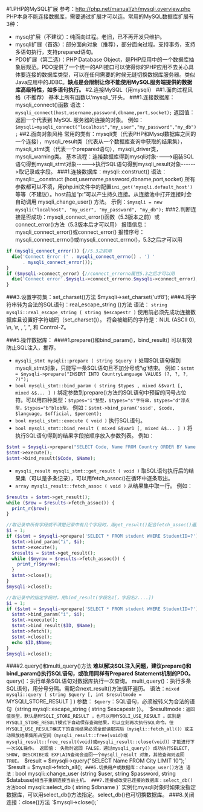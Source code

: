 #1.PHP的MySQL扩展
参考：http://php.net/manual/zh/mysqli.overview.php
PHP本身不能连接数据库，需要通过扩展才可以连。常用的MySQL数据库扩展有3种：
- mysql扩展（不建议）：纯面向过程。老旧，已不再开发只维护。
- mysqli扩展（首选）：部分面向对象（推荐），部分面向过程。支持事务，支持多语句执行，支持prepared语句。
- PDO扩展（第二选）：PHP Database Object，是PHP应用中的一个数据库抽象层规范。PDO提供了一个统一的API接口可以使得你的PHP应用不去关心具体要连接的数据库类型，可以在任何需要的时候无缝切换数据库服务器。类似Java应用中的JDBC。**缺点是会限制让你不能使用MySQL服务端提供的数据库高级特性，如多语句执行。**
#2.连接MySQL（用mysqli）
##1.面向过程风格（不推荐）
基本上所有函数以‘mysqli_’开头。
###1.连接数据库：mysqli_connect()函数
语法：`mysqli_connect(host,username,password,dbname,port,socket);`
返回值：  返回一个代表到 MySQL 服务器的连接的对象。
例如：`$mysqli=mysqli_connect("localhost","my_user","my_password","my_db");`
##2.面向对象风格
常用的类有：mysqli类（代表PHP和Mysql数据库之间的一个连接），mysqli_result类（代表从一个数据库查询中获取的结果集），mysqli_stmt类（代表一个prepared语句），mysqli_driver类，mysqli_warning类。
基本流程：连接数据库得到mysqli对象---->组装SQL语句得到mysqli_stmt对象----->执行SQL语句得到mysqli_result对象------>取记录或字段。
###1.连接数据库：mysqli::construct()
语法：mysqli::__construct (host,username,password,dbname,port,socket)
所有参数都可以不填，用php.ini文件中的配置`ini_get('mysqli.default_host')`等等（不建议）。host前加“p:”可以产生持久连接。从连接池中打开连接时会自动调用 mysqli_change_user() 方法。
示例：`$mysqli = new mysqli("localhost", "my_user", "my_password", "my_db");`
###2.判断连接是否成功：mysqli_connect_error()函数（5.3版本之前）或connect_error()方法（5.3版本后才可以用）
报错信息：mysqli_connect_error()或connect_error()
报错序号：mysqli_connect_errno()或mysqli_connect_errno()，5.3之后才可以用  
```php
if (mysqli_connect_error()) {//5.3之前用
  die('Connect Error (' . mysqli_connect_errno() . ') '
      . mysqli_connect_error());
}
if ($mysqli->connect_error) {//connect_errorno属性5.3之后才可以用 
  die('Connect error'.$mysqli->connect_errorno.$mysqli->connect_error);
}
```
###3.设置字符集：set_charset()方法
$mysqli->set_charset('utf8');
###4.将字符串转为合法的SQL语句：real_escape_string ()方法
语法：
`string mysqli::real_escape_string ( string $escapestr )`
使用前必须先成功连接数据库且设置好字符编码（set_charset()）。
将会被编码的字符是：NUL (ASCII 0), \n, \r, \, ', ", 和 Control-Z。

###5.操作数据库：
####1.prepare()和bind_param()，bind_result()
可以有效防止SQL注入，推荐。
- `mysqli_stmt mysqli::prepare ( string $query )`
处理SQL语句得到mysqli_stmt对象，只能写一条SQL语句且不加分号或‘\g’结束。
例如：`$stmt = $mysqli->prepare("INSERT INTO CountryLanguage VALUES (?, ?, ?, ?)");`
- `bool mysqli_stmt::bind_param ( string $types , mixed &$var1 [, mixed &$... ] )`
绑定参数到prepare()方法的SQL语句中预留的问号占位符。可以用四种类型：`$types="i"整型，$types="s"字符串，$types="d"浮点型，$types="b"blob型。`
例如：`$stmt->bind_param('sssd', $code, $language, $official, $percent);`
- `bool mysqli_stmt::execute ( void )`
执行SQL语句。
- `bool mysqli_stmt::bind_result ( mixed &$var1 [, mixed &$... ] )`
将执行SQL语句得到的结果字段按顺序放入参数列表。
例如：
```php
$stmt = $mysqli->prepare("SELECT Code, Name FROM Country ORDER BY Name LIMIT 5")) {
$stmt->execute();
$stmt->bind_result($Code, $Name);
```
- `mysqli_result mysqli_stmt::get_result ( void )`
取SQL语句执行后的结果集（可以是多条记录），可以用fetch_assoc()在循环中逐条取出。
- `array mysqli_result::fetch_assoc ( void )`
从结果集中取一行。
例如：
```php
$results = $stmt->get_result();
while ($row = $results->fetch_assoc()) {
  print_r($row);
}
```
```php
//取记录中所有字段或不清楚记录中有几个字段时，用get_result()配合fetch_assoc()遍历。
$i = 1;
if ($stmt = $mysqli->prepare('SELECT * FROM student WHERE StudentID=?')) {
  $stmt->bind_param("i", $i);
  $stmt->execute(); 
  $results = $stmt->get_result();
  while ($myrow = $results->fetch_assoc()) {
    print_r($myrow);
  }
  $stmt->close();
}
$mysqli->close();
```
```php
//取记录中的指定字段时，用bind_result(字段名1[，字段名2....])
$i = 1;
if ($stmt = $mysqli->prepare('SELECT * FROM student WHERE StudentID=?')) {
  $stmt->bind_param("i", $i);
  $stmt->execute();
  $stmt->bind_result($ID, $Name);
  $stmt->fetch();
  $stmt->close();
  echo $ID,$Name;
}
$mysqli->close();
```
####2.query()和multi_query()方法
**难以解决SQL注入问题，建议prepare()和bind_param()执行SQL语句，或改用同样有Prepared Statement机制的PDO。**
query()：执行单条SQL语句对数据库执行一次查询。
multi_query()：执行多条SQL语句，用分号分隔。需配合next_result()方法循环遍历。
语法：`mixed mysqli::query ( string $query [, int $resultmode = `MYSQLI_STORE_RESULT ] )
参数：
`$query`：SQL语句，必须被转义为合法的语句（string mysqli::escape_string ( string $escapestr )）。
`$resultmode`：返回值类型，默认是MYSQLI_STORE_RESULT ，也可以用MYSQLI_USE_RESULT 。区别是MYSQLI_STORE_RESULT模式下自动保存查询结果，可以立刻再次执行SQL命令。但MYSQLI_USE_RESULT模式下的查询结果必须全部读取完后（mysqli::fetch_all()）或主动释放结果集所占空间（mysqli_result::free(void)或mysqli_result::free_result(void)或mysqli_result::close(void)）才能进行下一次SQL操作。
返回值：
失败时返回 FALSE，通过mysqli_query() 成功执行SELECT, SHOW, DESCRIBE或 EXPLAIN查询会返回一个mysqli_result 对象，其他查询则返回TRUE。
`$result = $mysqli->query("SELECT Name FROM City LIMIT 10");`
`$result = $mysqli->fetch_all();`
###6.切换用户或数据库：change_user()方法
语法：`bool mysqli::change_user (string $user, string $password, string $database)`
相当于重新连接当前主机。
###7.连接或改变已连接的数据库：select_db()方法
`bool mysqli::select_db ( string $dbname )`
实例化mysqli对象时如果没指定数据库，可以用select_db()方法指定。select_db()也可切换数据库。
###8.关闭连接：close()方法
`$mysqli->close();`
